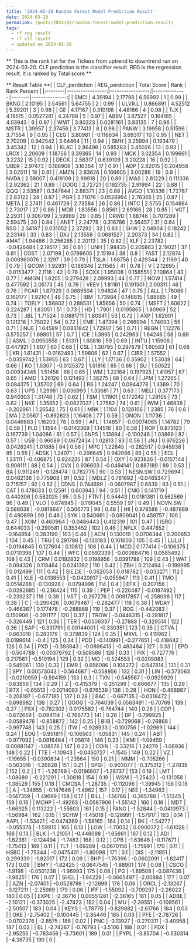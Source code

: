 ```yaml
---
title: '2024-03-20 Random Forest Model Prediction Result'
date: 2024-03-20
permalink: /posts/2024/03/random-forest-model-prediction-result/
tags:
  - rf reg result
  - rf clf result
  - updated on 2024-03-20
---
```

** This is the rank list for the Tickers from uptrend to downtrend run on 2024-03-20. CLF prediction is the classifier result. REG is the regression result. It is ranked by Total score ** 



** Result Table **|         |   CLF_perdiction |   REG_perdiction |   Total Score |   Rank |   Rank Percent |
|:--------|-----------------:|-----------------:|--------------:|-------:|---------------:|
| SMCI    |       4.39194    |      2.17798     |     6.56992   |      1 |           0.99 |
| BKNG    |       2.10195    |      3.54561     |     5.64755   |      2 |           0.99 |
| ULVR.L  |       0.866891   |      4.52512     |     5.39201   |      3 |           0.98 |
| GE      |       4.17167    |      0.310198    |     4.48186   |      4 |           0.98 |
| TJX     |       4.19515    |      0.0527281   |     4.24788   |      5 |           0.97 |
| ABBV    |       3.87527    |      0.164165    |     4.03943   |      6 |           0.97 |
| WMT     |       3.80323    |      0.0281161   |     3.83135   |      7 |           0.96 |
| MSTR    |       1.39957    |      2.37456     |     3.77413   |      8 |           0.96 |
| PANW    |       3.19958    |      0.51596     |     3.71554   |      9 |           0.95 |
| CEG     |       3.80981    |     -0.116634    |     3.69317   |     10 |           0.95 |
| NET     |       2.70209    |      0.942542    |     3.64464   |     11 |           0.94 |
| SMH     |       3.25994    |      0.193479    |     3.45342   |     12 |           0.94 |
| KLAC    |       2.86498    |      0.585283    |     3.45026   |     13 |           0.93 |
| LRCX    |       2.20609    |      1.18756     |     3.39365   |     14 |           0.93 |
| MCK     |       3.02354    |      0.199661    |     3.2232    |     15 |           0.92 |
| DECK    |       2.56317    |      0.639109    |     3.20228   |     16 |           0.92 |
| UBER    |       2.97473    |      0.188908    |     3.16364   |     17 |           0.91 |
| ADP     |       2.82015    |      0.204958    |     3.02511   |     18 |           0.91 |
| AMZN    |       2.83626    |      0.166605    |     3.00286   |     19 |           0.9  |
| NVDA    |       2.58007    |      0.419109    |     2.99918   |     20 |           0.89 |
| MAS     |       2.81229    |      0.111336    |     2.92362   |     21 |           0.89 |
| DDOG    |       2.72721    |      0.192735    |     2.91994   |     22 |           0.88 |
| QQQ     |       2.53587    |      0.347844    |     2.88371   |     23 |           0.88 |
| AVGO    |       1.10336    |      1.72787     |     2.83122   |     24 |           0.87 |
| PGR     |       2.71076    |      0.0528994   |     2.76365   |     25 |           0.87 |
| META    |       2.27411    |      0.461729    |     2.73584   |     26 |           0.86 |
| INTC    |       2.5755     |      0.154664    |     2.73017   |     27 |           0.86 |
| MDB     |       1.83556    |      0.8561      |     2.69166   |     28 |           0.85 |
| VGT     |       2.2931     |      0.306799    |     2.59989   |     29 |           0.85 |
| CRWD    |       1.88746    |      0.707289    |     2.59475   |     30 |           0.84 |
| ANET    |       2.24778    |      0.316786    |     2.56457   |     31 |           0.84 |
| RSG     |       2.34187    |      0.031052    |     2.37292   |     32 |           0.83 |
| SHW     |       2.04904    |      0.18242     |     2.23146   |     33 |           0.83 |
| DXJ     |       2.13558    |      0.0681527   |     2.20373   |     34 |           0.82 |
| AMAT    |       1.94486    |      0.256265    |     2.20113   |     35 |           0.82 |
| XLF     |       2.23782    |     -0.0426484   |     2.19517   |     36 |           0.81 |
| UNH     |       1.98435    |      0.205863    |     2.19021   |     37 |           0.81 |
| COST    |       2.07198    |      0.0799605   |     2.15194   |     38 |           0.8  |
| FAST    |       2.12874    |      0.000960076 |     2.1297    |     39 |           0.79 |
| TSLA    |       1.68756    |      0.429344    |     2.1169    |     40 |           0.79 |
| QCOM    |       1.92931    |      0.186346    |     2.11565   |     41 |           0.78 |
| V       |       2.12695    |     -0.0153477   |     2.1116    |     42 |           0.78 |
| SOXX    |       1.95008    |      0.158551    |     2.10864   |     43 |           0.77 |
| AMGN    |       1.8205     |      0.279428    |     2.09993   |     44 |           0.77 |
| NOW     |       1.57414    |      0.477592    |     2.05173   |     45 |           0.76 |
| VEEV    |       1.81161    |      0.191501    |     2.00311   |     46 |           0.76 |
| PCAR    |       1.87929    |      0.0689504   |     1.94824   |     47 |           0.75 |
| ALL     |       1.76086    |      0.160177    |     1.92104   |     48 |           0.75 |
| IBM     |       1.73984    |      0.146815    |     1.88665   |     49 |           0.74 |
| TOELY   |       1.56802    |      0.288531    |     1.85656   |     50 |           0.74 |
| MSFT    |       1.60622    |      0.224287    |     1.83051   |     51 |           0.73 |
| HD      |       1.7901     |      0.0195865   |     1.80969   |     52 |           0.73 |
| JBL     |       1.71524    |      0.0881711   |     1.80341   |     53 |           0.72 |
| AXP     |       1.62901    |      0.121216    |     1.75022   |     54 |           0.72 |
| EME     |       1.47394    |      0.266994    |     1.74093   |     55 |           0.71 |
| NUE     |       1.64589    |      0.0831842   |     1.72907   |     56 |           0.71 |
| REGN    |       1.12276    |      0.575257    |     1.69801   |     57 |           0.7  |
| ICE     |       1.3995     |      0.242963    |     1.64246   |     58 |           0.69 |
| ASML    |       0.0950558  |      1.51311     |     1.60816   |     59 |           0.69 |
| INTU    |       1.15908    |      0.447921    |     1.607     |     60 |           0.68 |
| CSL     |       1.30795    |      0.297879    |     1.60583   |     61 |           0.68 |
| KR      |       1.61431    |     -0.0162493   |     1.59806   |     62 |           0.67 |
| CIBR    |       1.57552    |     -0.0359742   |     1.53955   |     63 |           0.67 |
| LLY     |       1.17136    |      0.35902     |     1.53038   |     64 |           0.66 |
| KO      |       1.5307     |     -0.0125372   |     1.51816   |     65 |           0.66 |
| SU      |       1.50522    |      0.00934345  |     1.51456   |     66 |           0.65 |
| WM      |       1.22164    |      0.197925    |     1.41957   |     67 |           0.65 |
| AMD     |       1.26126    |      0.121492    |     1.38275   |     68 |           0.64 |
| JPM     |       1.27265    |      0.084375    |     1.35702   |     69 |           0.64 |
| RS      |       1.24247    |      0.0944278   |     1.3369    |     70 |           0.63 |
| UPS     |       1.29981    |      0.036993    |     1.33681   |     71 |           0.63 |
| MELI    |       0.377173   |      0.940303    |     1.31748   |     72 |           0.62 |
| TSM     |       1.11901    |      0.172042    |     1.29105   |     73 |           0.62 |
| NKE     |       1.35852    |     -0.0827037   |     1.27582   |     74 |           0.61 |
| IWM     |       1.46838    |     -0.202961    |     1.26542   |     75 |           0.61 |
| MRK     |       1.1104     |      0.128106    |     1.2385    |     76 |           0.6  |
| MA      |       2.0567     |     -0.892623    |     1.16408   |     77 |           0.59 |
| ONON    |       1.11736    |      0.0446683   |     1.16203   |     78 |           0.59 |
| AFL     |       1.14857    |     -0.00074965  |     1.14782   |     79 |           0.58 |
| PLD     |       1.1594     |     -0.0142369   |     1.14516   |     80 |           0.58 |
| ROP     |       0.873123   |      0.167739    |     1.04086   |     81 |           0.57 |
| SNPS    |       1.13894    |     -0.100246    |     1.03869   |     82 |           0.57 |
| USB     |       0.96089    |      0.0672434   |     1.02813   |     83 |           0.56 |
| JNJ     |       0.976226   |      0.0426241   |     1.01885   |     84 |           0.56 |
| MPC     |       1.22845    |     -0.282517    |     0.945938  |     85 |           0.55 |
| ADSK    |       1.24071    |     -0.298645    |     0.942066  |     86 |           0.55 |
| ECL     |       1.33111    |     -0.406875    |     0.924235  |     87 |           0.54 |
| OXY     |       0.923826   |     -0.0157144   |     0.908111  |     88 |           0.54 |
| CVX     |       0.936603   |     -0.0494141   |     0.887189  |     89 |           0.53 |
| BA      |       0.911249   |     -0.128474    |     0.782775  |     90 |           0.53 |
| NESN.SW |       0.729694   |      0.0462136   |     0.775908  |     91 |           0.52 |
| MDLZ    |       0.761692   |     -0.0465347   |     0.715157  |     92 |           0.52 |
| CDNS    |       0.744699   |     -0.0607987   |     0.6839    |     93 |           0.51 |
| CAT     |       0.478033   |      0.12591     |     0.603943  |     94 |           0.51 |
| CMG     |       0.141719   |      0.440306    |     0.582025  |     95 |           0.5  |
| FTNT    |       0.54443    |      0.0181381   |     0.562569  |     96 |           0.49 |
| VLO     |       0.674945   |     -0.119045    |     0.5559    |     97 |           0.49 |
| NOVN.SW |       0.588638   |     -0.0818647   |     0.506773  |     98 |           0.48 |
| HII     |       0.978588   |     -0.487889    |     0.490699  |     99 |           0.48 |
| SYK     |       0.540661   |     -0.0809041   |     0.459757  |    100 |           0.47 |
| XOM     |       0.460964   |     -0.0486443   |     0.412319  |    101 |           0.47 |
| ISRG    |       0.644033   |     -0.290581    |     0.353452  |    102 |           0.46 |
| NFLX    |       0.447852   |     -0.164654    |     0.283199  |    103 |           0.46 |
| ACN     |       0.130019   |      0.0706344   |     0.200653  |    104 |           0.45 |
| TRU     |       0.291786   |     -0.130183    |     0.161603  |    105 |           0.45 |
| LULU    |      -0.0194845  |      0.127604    |     0.10812   |    106 |           0.44 |
| MCD     |       0.177414   |     -0.106375    |     0.0710398 |    107 |           0.44 |
| WFC     |       0.0592339  |     -0.000684716 |     0.0585492 |    108 |           0.43 |
| CRM     |       0.0192832  |      0.0198956   |     0.0391788 |    109 |           0.43 |
| WAT     |      -0.094326   |      0.118464    |     0.0241382 |    110 |           0.42 |
| ZBH     |       0.212494   |     -0.199995    |     0.012499  |    111 |           0.42 |
| SIE.DE  |      -0.052053   |      0.018782    |    -0.033271  |    112 |           0.41 |
| XLE     |      -0.0138553  |     -0.0420917   |    -0.055947  |    113 |           0.41 |
| TMO     |       0.0514288  |     -0.130928    |    -0.0794996 |    114 |           0.4  |
| EFX     |      -0.207156   |     -0.0292685   |    -0.236424  |    115 |           0.39 |
| PEP     |      -0.220487   |     -0.0187492   |    -0.239237  |    116 |           0.39 |
| VST     |      -0.267276   |      0.00917857  |    -0.258098  |    117 |           0.38 |
| C       |      -0.290426   |      0.0079487   |    -0.282477  |    118 |           0.38 |
| WDAY    |      -0.466367   |      0.177478    |    -0.288888  |    119 |           0.37 |
| ROG     |      -0.442083   |      0.150906    |    -0.291177  |    120 |           0.37 |
| TROW    |      -0.0446315  |     -0.281817    |    -0.326449  |    121 |           0.36 |
| TER     |      -0.0506337  |     -0.27888     |    -0.329514  |    122 |           0.36 |
| SAP     |      -0.331791   |      0.00144001  |    -0.330351  |    123 |           0.35 |
| CTVA    |      -0.663018   |      0.283179    |    -0.379839  |    124 |           0.35 |
| MRVL    |      -0.419962   |      0.0199614   |    -0.4       |    125 |           0.34 |
| PDD     |      -0.140991   |     -0.277651    |    -0.418642  |    126 |           0.34 |
| PXD     |      -0.393843   |     -0.0896413   |    -0.483484  |    127 |           0.33 |
| EPD     |      -0.504788   |     -0.00379792  |    -0.508586  |    128 |           0.33 |
| FIX     |      -0.727776   |      0.217581    |    -0.510194  |    129 |           0.32 |
| MO      |      -0.524553   |     -0.0205083   |    -0.545061  |    130 |           0.32 |
| EMR     |      -0.656086   |      0.108272    |    -0.547814  |    131 |           0.31 |
| SPY     |       0.00573043 |     -0.564687    |    -0.558956  |    132 |           0.31 |
| LIN     |      -0.573063   |     -0.0210959   |    -0.594159  |    133 |           0.3  |
| TXN     |      -0.545567   |     -0.0929929   |    -0.63856   |    134 |           0.29 |
| Z       |      -0.415379   |     -0.251299    |    -0.666677  |    135 |           0.29 |
| RTX     |      -0.65513    |     -0.0214093   |    -0.676539  |    136 |           0.28 |
| HON     |      -0.468987   |     -0.208197    |    -0.677185  |    137 |           0.28 |
| BAC     |      -0.667135   |     -0.0318472   |    -0.698982  |    138 |           0.27 |
| GOOG    |      -0.764039   |      0.0563491   |    -0.70769   |    139 |           0.27 |
| PSX     |      -0.782302   |      0.0175582   |    -0.764744  |    140 |           0.26 |
| COP     |      -0.672659   |     -0.094114    |    -0.766773  |    141 |           0.26 |
| BP      |      -0.799925   |     -0.0589476   |    -0.858872  |    142 |           0.25 |
| BIIB    |      -0.729068   |     -0.26868     |    -0.997748  |    143 |           0.25 |
| ITW     |      -0.928933   |     -0.100756    |    -1.02969   |    144 |           0.24 |
| EOG     |      -0.951811   |     -0.106503    |    -1.05831   |    145 |           0.24 |
| ABT     |      -0.977092   |     -0.0816484   |    -1.05874   |    146 |           0.23 |
| KMI     |      -1.09459    |      0.00881147  |    -1.08578   |    147 |           0.23 |
| COIN    |      -2.33216    |      1.24279     |    -1.08936   |    148 |           0.22 |
| TTE     |      -1.10943    |     -0.0450727   |    -1.1545    |    149 |           0.22 |
| VZ      |      -1.19655    |     -0.0390834   |    -1.23564   |    150 |           0.21 |
| MMM     |      -0.705266   |     -0.563018    |    -1.26828   |    151 |           0.21 |
| SPGI    |      -0.903077   |     -0.375312    |    -1.27839   |    152 |           0.2  |
| T       |      -1.26769    |     -0.0196807   |    -1.28737   |    153 |           0.19 |
| LMT     |      -1.08689    |     -0.221291    |    -1.30818   |    154 |           0.19 |
| WSM     |      -1.25423    |     -0.131058    |    -1.38529   |    155 |           0.18 |
| CMCSA   |      -1.28735    |     -0.112096    |    -1.39945   |    156 |           0.18 |
| A       |      -1.34855    |     -0.147646    |    -1.4962    |    157 |           0.17 |
| NEE     |      -1.34963    |     -0.147359    |    -1.49699   |    158 |           0.17 |
| BILL    |      -1.14766    |     -0.365788    |    -1.51345   |    159 |           0.16 |
| MCHP    |      -1.49263    |     -0.0587906   |    -1.55142   |    160 |           0.16 |
| MDT     |      -1.66925    |      0.113222    |    -1.55603   |    161 |           0.15 |
| FANG    |      -1.52844    |     -0.0413973   |    -1.56984   |    162 |           0.15 |
| SCHW    |      -1.45018    |     -0.128991    |    -1.57917   |    163 |           0.14 |
| AAPL    |      -1.53421    |     -0.0474369   |    -1.58165   |    164 |           0.14 |
| BK      |      -1.54277    |     -0.055378    |    -1.59815   |    165 |           0.13 |
| LOW     |      -1.70032    |      0.0900372   |    -1.61028   |    166 |           0.13 |
| BLK     |      -1.21051    |     -0.446098    |    -1.65661   |    167 |           0.12 |
| ADI     |      -1.62381    |     -0.124494    |    -1.7483    |    168 |           0.12 |
| CPB     |      -1.63646    |     -0.117671    |    -1.75413   |    169 |           0.11 |
| TLT     |      -1.69289    |     -0.0670156   |    -1.75991   |    170 |           0.11 |
| HSBC    |      -1.75344    |     -0.0475401   |    -1.80098   |    171 |           0.1  |
| DIS     |      -2.11951    |      0.299339    |    -1.82017   |    172 |           0.09 |
| BHP     |      -1.76396    |     -0.0602091   |    -1.82417   |    173 |           0.09 |
| BMY     |      -1.82425    |     -0.0647545   |    -1.88901   |    174 |           0.08 |
| CSCO    |      -1.9198     |     -0.0501238   |    -1.96993   |    175 |           0.08 |
| PG      |      -1.89508    |     -0.087436    |    -1.98251   |    176 |           0.07 |
| SHEL    |      -1.94229    |     -0.0665497   |    -2.00884   |    177 |           0.07 |
| AZN     |      -2.07401    |     -0.0529799   |    -2.12699   |    178 |           0.06 |
| ORCL    |      -2.13267    |     -0.127211    |    -2.25989   |    179 |           0.06 |
| IFF     |      -1.55092    |     -0.709297    |    -2.26022   |    180 |           0.05 |
| EXPE    |      -2.36716    |      0.00551281  |    -2.36165   |    181 |           0.05 |
| ADBE    |      -2.10121    |     -0.373025    |    -2.47423   |    182 |           0.04 |
| MU      |      -2.39551    |     -0.109561    |    -2.50507   |    183 |           0.04 |
| KEYS    |      -1.78778    |     -0.829882    |    -2.61766   |    184 |           0.03 |
| OKE     |      -2.75402    |     -0.100445    |    -2.85446   |    185 |           0.03 |
| PFE     |      -2.78726    |     -0.0702376   |    -2.8575    |    186 |           0.02 |
| PNC     |      -3.13927    |     -0.270311    |    -3.40958   |    187 |           0.02 |
| EL      |      -2.74267    |     -0.76793     |    -3.5106    |    188 |           0.01 |
| FDX     |      -2.95255    |     -0.783456    |    -3.73601   |    189 |           0.01 |
| PYPL    |      -3.85704    |     -0.530314    |    -4.38735   |    190 |           0    |